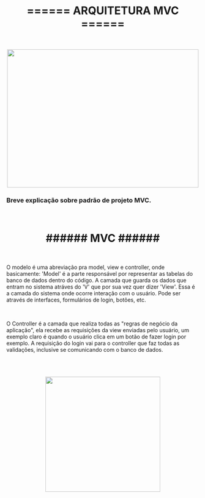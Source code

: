 <h1 align = "center" weight="bold"> ====== ARQUITETURA MVC ====== </h1>
<br/>
	
<p align = "center">
	<img width = "500" height = "360" src = "https://schuknight.files.wordpress.com/2015/05/mvc-sequence.gif">
</p>
	
### Breve explicação sobre padrão de projeto MVC.

<br/>
	
<h1 align = "center">###### MVC ######</h1>

<br/>

<p>O modelo é uma abreviação pra model, view e controller, onde basicamente: 
'Model' é a parte responsável por representar as tabelas do banco de dados dentro do código. A camada que guarda os dados que entram no sistema atráves do 'V' que por sua vez quer dizer 
'View'. Essa é a camada do sistema onde ocorre interação com o usuário. Pode ser através de interfaces, formulários de login, botões, etc.</p>

<br/>

<p>O Controller é a camada que realiza todas as "regras de negócio da aplicação", ela recebe as requisições da view enviadas pelo usuário, um exemplo claro é quando o usuário clica em um botão de fazer login por exemplo. A requisição do login vai para o controller que faz todas as validações, inclusive se comunicando com o banco de dados.</p>

<br/>
<br/>

<p align = "center"> 
	<img height = "300" src = "https://dkrn4sk0rn31v.cloudfront.net/uploads/2020/06/diagramaMVC.png">
</p>